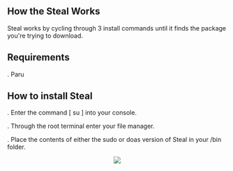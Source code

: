## How the Steal Works
Steal works by cycling through 3 install commands until it finds the package you're trying to download.

## Requirements 
. Paru

## How to install Steal
. Enter the command [ su ] into your console.

. Through the root terminal enter your file manager.

. Place the contents of either the sudo or doas version of Steal in your /bin folder.

<p align="center">
	<img src="https://i.postimg.cc/HnMXc7r2/package-theft.jpg"
